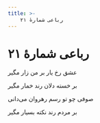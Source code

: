 ```yaml
---
title: >-
    رباعی شمارهٔ ۲۱
---
```

# رباعی شمارهٔ ۲۱

<div class="b" id="bn1"><div class="m1"><p>عشق رخ یار بر من زار مگیر</p></div>
<div class="m2"><p>بر خسته دلان رند خمار مگیر</p></div></div>
<div class="b" id="bn2"><div class="m1"><p>صوفی چو تو رسم رهروان می‌دانی</p></div>
<div class="m2"><p>بر مردم رند نکته بسیار مگیر</p></div></div>
